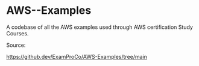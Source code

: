 # AWS--Examples

A codebase of all the AWS examples used through AWS certification Study Courses.

Source:

https://github.dev/ExamProCo/AWS-Examples/tree/main
